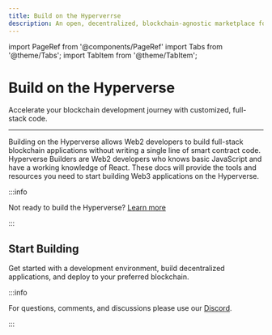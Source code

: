 ```yaml
---
title: Build on the Hyperverrse
description: An open, decentralized, blockchain-agnostic marketplace for composable smart contracts
---
```


import PageRef from '@components/PageRef'
import Tabs from '@theme/Tabs';
import TabItem from '@theme/TabItem';

# Build on the Hyperverse

Accelerate your blockchain development journey with customized, full-stack code.

---

Building on the Hyperverse allows Web2 developers to build full-stack blockchain applications without writing a single line of smart contract code. Hyperverse Builders are Web2 developers who knows basic JavaScript and have a working knowledge of React. These docs will provide the tools and resources you need to start building Web3 applications on the Hyperverse.

:::info

Not ready to build the Hyperverse? [Learn more](../basics/welcome.md)

:::

## Start Building

Get started with a development environment, build decentralized applications, and deploy to your preferred blockchain.

<PageRef url="environment/overview" pageName="Environment Setup" />
<PageRef url="dapp/overview" pageName="Build a dApp" />
<PageRef url="blockchain/overview" pageName="Deploy to a Blockchain" />

:::info

For questions, comments, and discussions please use our [Discord](https://discord.com/invite/uqecGxg).

:::
